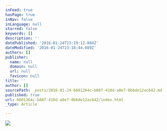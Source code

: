 ```yaml
---
inFeed: true
hasPage: true
inNav: false
inLanguage: null
starred: false
keywords: []
description: ''
datePublished: '2016-01-24T23:19:12.084Z'
dateModified: '2016-01-24T23:18:44.089Z'
authors: []
publisher:
  name: null
  domain: null
  url: null
  favicon: null
title: ''
author: []
sourcePath: _posts/2016-01-24-6601264c-b88f-410d-a0e7-0bbde12ac642.md
published: true
url: 6601264c-b88f-410d-a0e7-0bbde12ac642/index.html
_type: Article

---
```

![](https://the-grid-user-content.s3-us-west-2.amazonaws.com/cf7eb3a9-a165-45f6-a71c-2909e4fa7603.jpg)
